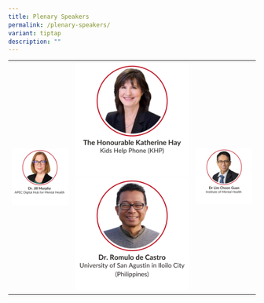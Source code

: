 ```yaml
---
title: Plenary Speakers
permalink: /plenary-speakers/
variant: tiptap
description: ""
---
```

<table style="minWidth: 75px">
<colgroup>
<col>
<col>
<col>
</colgroup>
<tbody>
<tr>
<th rowspan="1" colspan="1"><a class="isomer-image-wrapper" href="/jill-murphy/"><img style="width: 100%" height="auto" width="100%" alt="" src="/images/SMHC 2025 Speakers/Thumbnail_Dr_Jill_Murphy.png"></a>
</th>
<th rowspan="1" colspan="1"><a class="isomer-image-wrapper" href="/katherine-hay/"><img style="width: 100%" height="auto" width="100%" alt="" src="/images/SMHC 2025 Speakers/Thumbnail___Ms_Katherine_Hay_1_.png"></a>
<a class="isomer-image-wrapper" href="/romulo-de-castro/">
<img style="width: 100%" height="auto" width="100%" alt="" src="/images/SMHC 2025 Speakers/Thumbnail_Dr_Romulo_de_Castro.png">
</a>
</th>
<td rowspan="1" colspan="1"><a class="isomer-image-wrapper" href="/lim-choon-guan/"><img style="width: 100%" height="auto" width="100%" alt="" src="/images/SMHC 2025 Speakers/Thumbnail_Dr_Lim_Choon_Guan.png"></a>
</td>
</tr>
</tbody>
</table>
<p></p>